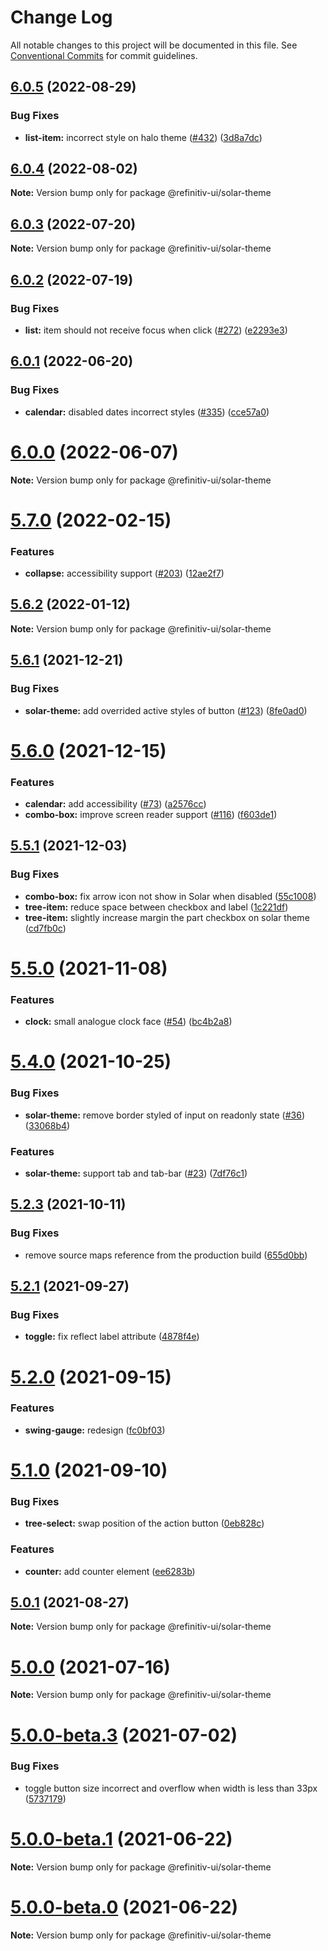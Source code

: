 # Change Log

All notable changes to this project will be documented in this file.
See [Conventional Commits](https://conventionalcommits.org) for commit guidelines.

## [6.0.5](https://github.com/Refinitiv/refinitiv-ui/compare/@refinitiv-ui/solar-theme@6.0.4...@refinitiv-ui/solar-theme@6.0.5) (2022-08-29)


### Bug Fixes

* **list-item:** incorrect style on halo theme ([#432](https://github.com/Refinitiv/refinitiv-ui/issues/432)) ([3d8a7dc](https://github.com/Refinitiv/refinitiv-ui/commit/3d8a7dc890e54c6a4dec1e2acf8b0097db9a53e2))





## [6.0.4](https://github.com/Refinitiv/refinitiv-ui/compare/@refinitiv-ui/solar-theme@6.0.3...@refinitiv-ui/solar-theme@6.0.4) (2022-08-02)

**Note:** Version bump only for package @refinitiv-ui/solar-theme





## [6.0.3](https://github.com/Refinitiv/refinitiv-ui/compare/@refinitiv-ui/solar-theme@6.0.2...@refinitiv-ui/solar-theme@6.0.3) (2022-07-20)

**Note:** Version bump only for package @refinitiv-ui/solar-theme





## [6.0.2](https://github.com/Refinitiv/refinitiv-ui/compare/@refinitiv-ui/solar-theme@6.0.1...@refinitiv-ui/solar-theme@6.0.2) (2022-07-19)


### Bug Fixes

* **list:** item should not receive focus when click ([#272](https://github.com/Refinitiv/refinitiv-ui/issues/272)) ([e2293e3](https://github.com/Refinitiv/refinitiv-ui/commit/e2293e37126a446d5c1d16be1e5eb503425534f3))





## [6.0.1](https://github.com/Refinitiv/refinitiv-ui/compare/@refinitiv-ui/solar-theme@6.0.0...@refinitiv-ui/solar-theme@6.0.1) (2022-06-20)


### Bug Fixes

* **calendar:** disabled dates incorrect styles ([#335](https://github.com/Refinitiv/refinitiv-ui/issues/335)) ([cce57a0](https://github.com/Refinitiv/refinitiv-ui/commit/cce57a00e374b0b528b5ea1212ec996c3e41be0b))





# [6.0.0](https://github.com/Refinitiv/refinitiv-ui/compare/@refinitiv-ui/solar-theme@6.0.0-next.0...@refinitiv-ui/solar-theme@6.0.0) (2022-06-07)

**Note:** Version bump only for package @refinitiv-ui/solar-theme





# [5.7.0](https://github.com/Refinitiv/refinitiv-ui/compare/@refinitiv-ui/solar-theme@5.6.2...@refinitiv-ui/solar-theme@5.7.0) (2022-02-15)


### Features

* **collapse:** accessibility support ([#203](https://github.com/Refinitiv/refinitiv-ui/issues/203)) ([12ae2f7](https://github.com/Refinitiv/refinitiv-ui/commit/12ae2f7fe036d0351e69f5daca4369fae4097917))





## [5.6.2](https://github.com/Refinitiv/refinitiv-ui/compare/@refinitiv-ui/solar-theme@5.6.1...@refinitiv-ui/solar-theme@5.6.2) (2022-01-12)

**Note:** Version bump only for package @refinitiv-ui/solar-theme





## [5.6.1](https://github.com/Refinitiv/refinitiv-ui/compare/@refinitiv-ui/solar-theme@5.6.0...@refinitiv-ui/solar-theme@5.6.1) (2021-12-21)


### Bug Fixes

* **solar-theme:** add overrided active styles of button ([#123](https://github.com/Refinitiv/refinitiv-ui/issues/123)) ([8fe0ad0](https://github.com/Refinitiv/refinitiv-ui/commit/8fe0ad090bac576c4eec40465ab2fdad7d368ea1))





# [5.6.0](https://github.com/Refinitiv/refinitiv-ui/compare/@refinitiv-ui/solar-theme@5.5.1...@refinitiv-ui/solar-theme@5.6.0) (2021-12-15)


### Features

* **calendar:** add accessibility ([#73](https://github.com/Refinitiv/refinitiv-ui/issues/73)) ([a2576cc](https://github.com/Refinitiv/refinitiv-ui/commit/a2576cc8a1f0229bb5988af0c9d0bbf8ce7f765c))
* **combo-box:** improve screen reader support ([#116](https://github.com/Refinitiv/refinitiv-ui/issues/116)) ([f603de1](https://github.com/Refinitiv/refinitiv-ui/commit/f603de1d3b1900875d6903477938ecd21d055531))





## [5.5.1](https://github.com/Refinitiv/refinitiv-ui/compare/@refinitiv-ui/solar-theme@5.5.0...@refinitiv-ui/solar-theme@5.5.1) (2021-12-03)


### Bug Fixes

* **combo-box:** fix arrow icon not show in Solar when disabled ([55c1008](https://github.com/Refinitiv/refinitiv-ui/commit/55c1008b7b63f915a7575059c6539e63a757e389))
* **tree-item:** reduce space between checkbox and label ([1c221df](https://github.com/Refinitiv/refinitiv-ui/commit/1c221df6723e163925e8b0f603bc09e017a1df34))
* **tree-item:** slightly increase margin the part checkbox on solar theme ([cd7fb0c](https://github.com/Refinitiv/refinitiv-ui/commit/cd7fb0c38319be3f08d4433a214b56d0ca3a6341))





# [5.5.0](https://github.com/Refinitiv/refinitiv-ui/compare/@refinitiv-ui/solar-theme@5.4.0...@refinitiv-ui/solar-theme@5.5.0) (2021-11-08)


### Features

* **clock:** small analogue clock face ([#54](https://github.com/Refinitiv/refinitiv-ui/issues/54)) ([bc4b2a8](https://github.com/Refinitiv/refinitiv-ui/commit/bc4b2a816135ef70819d826d15ba9b36dda99207))





# [5.4.0](https://github.com/Refinitiv/refinitiv-ui/compare/@refinitiv-ui/solar-theme@5.2.3...@refinitiv-ui/solar-theme@5.4.0) (2021-10-25)


### Bug Fixes

* **solar-theme:** remove border styled of input on readonly state ([#36](https://github.com/Refinitiv/refinitiv-ui/issues/36)) ([33068b4](https://github.com/Refinitiv/refinitiv-ui/commit/33068b48e591b6c827b3c5aac9a97964223cf391))


### Features

* **solar-theme:** support tab and tab-bar ([#23](https://github.com/Refinitiv/refinitiv-ui/issues/23)) ([7df76c1](https://github.com/Refinitiv/refinitiv-ui/commit/7df76c1d00699ebf0f4ed7cfc3ea16680209217a))





## [5.2.3](https://github.com/Refinitiv/refinitiv-ui/compare/@refinitiv-ui/solar-theme@5.2.2...@refinitiv-ui/solar-theme@5.2.3) (2021-10-11)


### Bug Fixes

* remove source maps reference from the production build ([655d0bb](https://github.com/Refinitiv/refinitiv-ui/commit/655d0bb57290e5fe1276bf1a99bd7a0190d7a2f8))





## [5.2.1](https://git.sami.int.thomsonreuters.com/elf/refinitiv-ui/compare/@refinitiv-ui/solar-theme@5.2.0...@refinitiv-ui/solar-theme@5.2.1) (2021-09-27)


### Bug Fixes

* **toggle:** fix reflect label attribute ([4878f4e](https://git.sami.int.thomsonreuters.com/elf/refinitiv-ui/commits/4878f4ee38f774420eb2641e1879461bc9f3356a))





# [5.2.0](https://git.sami.int.thomsonreuters.com/elf/refinitiv-ui/compare/@refinitiv-ui/solar-theme@5.1.0...@refinitiv-ui/solar-theme@5.2.0) (2021-09-15)


### Features

* **swing-gauge:** redesign ([fc0bf03](https://git.sami.int.thomsonreuters.com/elf/refinitiv-ui/commits/fc0bf03941cbd893ebde3c322fc5ff3cc7fe1330))





# [5.1.0](https://git.sami.int.thomsonreuters.com/elf/refinitiv-ui/compare/@refinitiv-ui/solar-theme@5.0.1...@refinitiv-ui/solar-theme@5.1.0) (2021-09-10)


### Bug Fixes

* **tree-select:** swap position of the action button ([0eb828c](https://git.sami.int.thomsonreuters.com/elf/refinitiv-ui/commits/0eb828ce7e23fd03c7c3d0a22e979b764b5b0d5c))


### Features

* **counter:** add counter element ([ee6283b](https://git.sami.int.thomsonreuters.com/elf/refinitiv-ui/commits/ee6283b20f93b980df51e519618db0cf2f673e41))





## [5.0.1](https://git.sami.int.thomsonreuters.com/elf/refinitiv-ui/compare/@refinitiv-ui/solar-theme@5.0.0...@refinitiv-ui/solar-theme@5.0.1) (2021-08-27)

**Note:** Version bump only for package @refinitiv-ui/solar-theme





# [5.0.0](https://git.sami.int.thomsonreuters.com/elf/refinitiv-ui/compare/@refinitiv-ui/solar-theme@5.0.0-beta.3...@refinitiv-ui/solar-theme@5.0.0) (2021-07-16)

**Note:** Version bump only for package @refinitiv-ui/solar-theme





# [5.0.0-beta.3](https://git.sami.int.thomsonreuters.com/elf/refinitiv-ui/compare/@refinitiv-ui/solar-theme@5.0.0-beta.1...@refinitiv-ui/solar-theme@5.0.0-beta.3) (2021-07-02)

### Bug Fixes

- toggle button size incorrect and overflow when width is less than 33px ([5737179](https://git.sami.int.thomsonreuters.com/elf/refinitiv-ui/commits/5737179410b137b4f2d1db82c25a69fafa3e8fca))

# [5.0.0-beta.1](https://git.sami.int.thomsonreuters.com/elf/refinitiv-ui/compare/@refinitiv-ui/solar-theme@5.0.0-beta.0...@refinitiv-ui/solar-theme@5.0.0-beta.1) (2021-06-22)

**Note:** Version bump only for package @refinitiv-ui/solar-theme

# [5.0.0-beta.0](https://git.sami.int.thomsonreuters.com/elf/refinitiv-ui/compare/@refinitiv-ui/solar-theme@5.0.0-alpha.8...@refinitiv-ui/solar-theme@5.0.0-beta.0) (2021-06-22)

**Note:** Version bump only for package @refinitiv-ui/solar-theme
